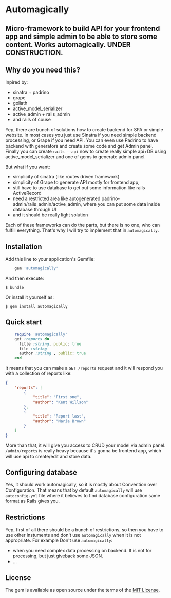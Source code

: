 # Automagically 
Micro-framework to build API for your frontend app and simple admin to be able to store some content. Works automagically.
UNDER CONSTRUCTION.
---
## Why do you need this? 
Inpired by:
* sinatra + padrino
* grape
* goliath
* active_model_serializer
* active_admin + rails_admin
* and rails of couse

Yep, there are bunch of solutions how to create backend for SPA or simple website. In most cases you just use Sinatra if you need simple backend processing, or Grape if you need API. You can even use Padrino to have backend with generators and create some code and get Admin panel. Finally you can create `rails --api` now to create really simple api+DB using active_model_serializer and one of gems to generate admin panel. 

But what if you want:
* simplicity of sinatra (like routes driven framework)
* simplicity of Grape to generate API mostly for frontend app, 
* still have to use database to get out some information like rails ActiveRecord
* need a restricted area like autogenerated padrino-admin/rails_admin/active_admin, where you can put some data inside database through UI 
* and it should be really light solution

Each of these frameworks can do the parts, but there is no one, who can fulfill everything. That's why I will try to implement that in `automagically`. 

## Installation

Add this line to your application's Gemfile:

```ruby
    gem 'automagically'
```

And then execute:

    $ bundle

Or install it yourself as:

    $ gem install automagically



## Quick start

```ruby
    require 'automagically'
    get :reports do
      title :string, public: true
      file :string
      author :string , public: true
    end
```

It means that you can make a `GET /reports` request and it will respond you with a collection of reports like: 

```json
{
    "reports": [
        {
            "title": "First one",
            "author": "Kent Willson"
        },
        {
            "title": "Report last",
            "author": "Maria Brown"
        }
    ]
}
```

More than that, it will give you access to CRUD your model via admin panel.
`/admin/reports` is really heavy because it's gonna be frontend app, which will use api to create/edit and store data.


## Configuring database

Yes, it should work automagically, so it is mostly about Convention over Configuration. That means that by default `automagically` will use `autoconfig.yml` file where it believes to find database configuration same format as Rails gives you.


## Restrictions

Yep, first of all there should be a bunch of restrictions, so then you have to use other instuments and don't use `automagically` when it is not appropriate. For example
Don't use `automagically`:
* when you need complex data processing on backend. It is not for processing, but just giveback some JSON.
* ...


## License

The gem is available as open source under the terms of the [MIT License](http://opensource.org/licenses/MIT).

